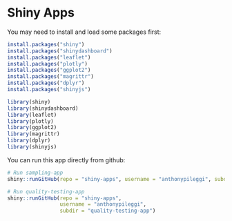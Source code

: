 # Shiny Apps

You may need to install and load some packages first:
```r
install.packages("shiny")
install.packages("shinydashboard")
install.packages("leaflet")
install.packages("plotly")
install.packages("ggplot2")
install.packages("magrittr")
install.packages("dplyr")
install.packages("shinyjs")

library(shiny)
library(shinydashboard)
library(leaflet)
library(plotly)
library(ggplot2)
library(magrittr)
library(dplyr)
library(shinyjs)
```

You can run this app directly from github:
```r
# Run sampling-app
shiny::runGitHub(repo = "shiny-apps", username = "anthonypileggi", subdir = "sampling-app")

# Run quality-testing-app
shiny::runGitHub(repo = "shiny-apps", 
                 username = "anthonypileggi", 
                 subdir = "quality-testing-app")
```
